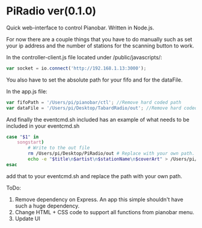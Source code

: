 PiRadio ver(0.1.0)
==========
Quick web-interface to control Pianobar. 
Written in Node.js. 

For now there are a couple things that you have to do manually such as set your ip address and the number of stations for the scanning button to work.


In the controller-client.js file located under /public/javascripts/:
```javascript
var socket = io.connect('http://192.168.1.13:3000'); 
```

You also have to set the absolute path for your fifo and for the dataFile.

In the app.js file: 
```javascript
var fifoPath = '/Users/pi/pianobar/ctl'; //Remove hard coded path 
var dataFile = '/Users/pi/Desktop/TabardRadio/out'; //Remove hard coded path
```

And finally the eventcmd.sh included has an example of what needs to be included in your eventcmd.sh
```bash
case "$1" in
	songstart)
		# Write to the out file
		rm /Users/pi/Desktop/PiRadio/out # Replace with your own path.
		echo -e "$title\n$artist\n$stationName\n$coverArt" > /Users/pi/Desktop/PiRadio/out # Replace with your own path
esac
```
add that to your eventcmd.sh and replace the path with your own path. 

ToDo:
  1. Remove dependency on Express. An app this simple shouldn't have such a huge dependency. 
  2. Change HTML + CSS code to support all functions from pianobar menu. 
  3. Update UI
